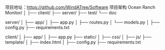 项目地址：https://github.com/WindATree/Software
项目架构
Ocean Ranch Monitor/
│
├── client/ 
├── server/
├── test/
└── doc

server/
│
├── app/
│   ├── app.py
│   ├── routes.py
│   └── models.py
│
├── config.py
├── requirements.txt

client/
│
├── app/
│   ├── app.py
├── static/
│   ├── css/
│   ├── js/
├── template/
│   ├── index.html
│
├── config.py
├── requirements.txt